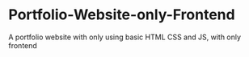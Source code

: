 # Portfolio-Website-only-Frontend
A portfolio website with only using basic HTML CSS and JS, with only frontend
